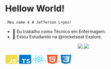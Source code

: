 # Hellow World!
     Meu nome é # Jefferson L•pes!

- 🔭 Eu trabalho como Técnico em Enfermagem.
- 🌱 Estou Estudando na @rocketseat Explore.
 

<div align="center">
  <a href="https://github.com/sollysjl">
  <img height="180em" src="https://github-readme-stats.vercel.app/api?username=sollysjl&show_icons=true&theme=green&include_all_commits=true&count_private=true"/>
  <img height="180em" src="https://github-readme-stats.vercel.app/api/top-langs/?username=sollysjl&layout=compact&langs_count=7&theme=green"/>
</div>

<div style="display: inline_block"><br>
  <img align="center" alt="Sollys-Js" height="30" width="40" src="https://raw.githubusercontent.com/devicons/devicon/master/icons/javascript/javascript-plain.svg">
  <img align="center" alt="Sollys-Ts" height="30" width="40" src="https://raw.githubusercontent.com/devicons/devicon/master/icons/typescript/typescript-plain.svg">
  <img align="center" alt="Sollys-React" height="30" width="40" src="https://raw.githubusercontent.com/devicons/devicon/master/icons/react/react-original.svg">
  <img align="center" alt="Sollys-HTML" height="30" width="40" src="https://raw.githubusercontent.com/devicons/devicon/master/icons/html5/html5-original.svg">
  <img align="center" alt="Sollys-CSS" height="30" width="40" src="https://raw.githubusercontent.com/devicons/devicon/master/icons/css3/css3-original.svg">
</div>

